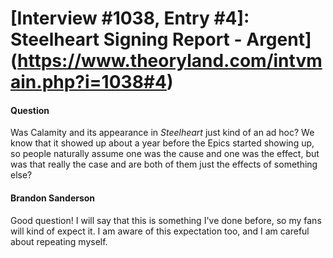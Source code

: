# [Interview #1038, Entry #4]: Steelheart Signing Report - Argent](https://www.theoryland.com/intvmain.php?i=1038#4)

#### Question

Was Calamity and its appearance in
*Steelheart*
just kind of an ad hoc? We know that it showed up about a year before the Epics started showing up, so people naturally assume one was the cause and one was the effect, but was that really the case and are both of them just the effects of something else?

#### Brandon Sanderson

Good question! I will say that this is something I've done before, so my fans will kind of expect it. I am aware of this expectation too, and I am careful about repeating myself.

